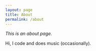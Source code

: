 ```yaml
---
layout: page
title: About
permalink: /about
---
```


*This is an about page.*

Hi, I code and does music (occasionally).
